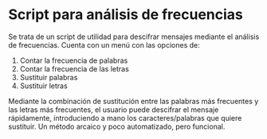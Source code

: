 # Script para análisis de frecuencias

Se trata de un script de utilidad para descifrar mensajes mediante el análisis de frecuencias. 
Cuenta con un menú con las opciones de:

1. Contar la frecuencia de palabras
2.  Contar la frecuencia de las letras
3.  Sustituir palabras
4.  Sustituir letras

Mediante la combinación de sustitución entre las palabras más frecuentes y las letras más frecuentes, el usuario puede descifrar el mensaje rápidamente, introduciendo a mano los caracteres/palabras que quiere sustituir. 
Un método arcaico y poco automatizado, pero funcional.


